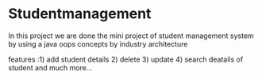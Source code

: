 # Studentmanagement

In this project we are done the mini project of student management system by using a java oops concepts by industry architecture 

features :1) add student details
          2) delete
          3) update 
          4) search deatails of student and much more...
